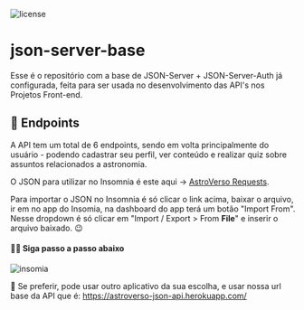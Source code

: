 ![license](https://img.shields.io/badge/json--server-api-white.svg?logo=json&labelColor=orange&color=white)

# json-server-base

Esse é o repositório com a base de JSON-Server + JSON-Server-Auth já configurada, feita para ser usada no desenvolvimento das API's nos Projetos Front-end.

## 📌 Endpoints

A API tem um total de 6 endpoints, sendo em volta principalmente do usuário - podendo cadastrar seu perfil, ver conteúdo e realizar quiz sobre assuntos relacionados a astronomia. <br/>

O JSON para utilizar no Insomnia é este aqui -> [AstroVerso Requests](https://mega.nz/file/mZFW1BRZ#i5WIpc3RQnQJYVbh_6UmhpDVhBzzW7UtM6dtE--A6YI).

Para importar o JSON no Insomnia é só clicar o link acima, baixar o arquivo, ir em no app do Insomia, na dashboard do app terá um botão "Import From". Nesse dropdown é só clicar em "Import / Export > From **File**" e inserir o arquivo baixado. 😉

#### 🧑‍💻 Siga passo a passo abaixo

![insomia](https://user-images.githubusercontent.com/86025015/199861317-f577c1af-de0c-4166-97a3-dca6fd01f635.gif)


🔗 Se preferir, pode usar outro aplicativo da sua escolha, e usar nossa url base da API que é: https://astroverso-json-api.herokuapp.com/
